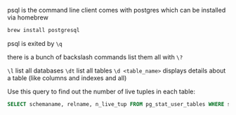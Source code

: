 psql is the command line client
comes with postgres which can be installed via homebrew

```bash
brew install postgresql
```

psql is exited by `\q`

there is a bunch of backslash commands
list them all with `\?`

`\l`  list all databases
`\dt` list all tables
`\d <table_name>` displays details about a table (like columns and indexes and all)

Use this query to find out the number of live tuples in each table:

```sql
SELECT schemaname, relname, n_live_tup FROM pg_stat_user_tables WHERE schemaname='<schema_name>' ORDER BY n_live_tup DESC;
```




